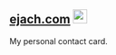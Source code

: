 ## <a href="https://ejach.com">ejach.com</a> <a href="#"><img src="/assets/icons/favicon.ico" width="25px"></img></a>

My personal contact card.
